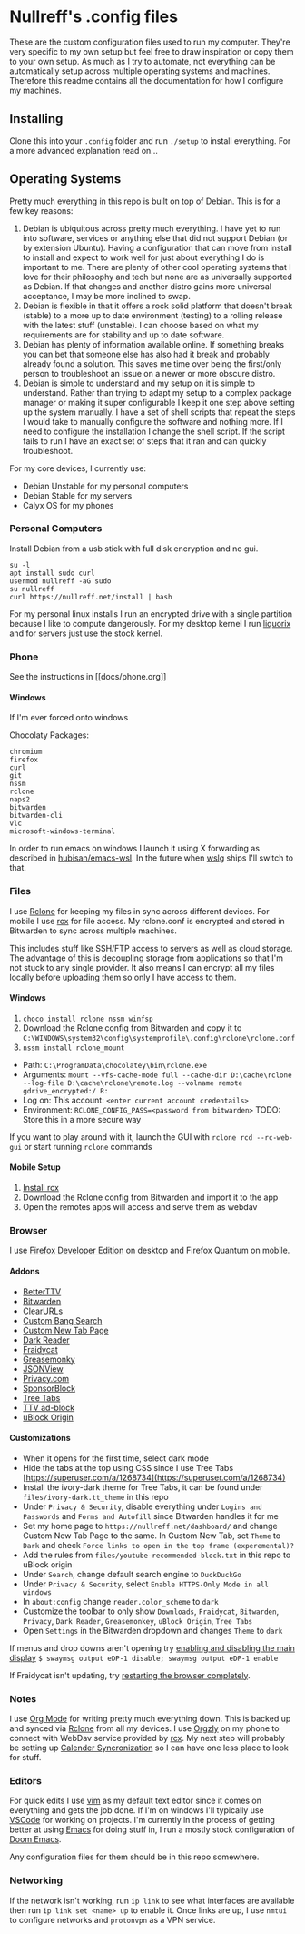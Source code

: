 Nullreff's .config files
========================

These are the custom configuration files used to run my computer.
They're very specific to my own setup but feel free to draw inspiration or copy them to your own setup.
As much as I try to automate, not everything can be automatically setup across multiple operating systems and machines.
Therefore this readme contains all the documentation for how I configure my machines.

Installing
----------

Clone this into your `.config` folder and run `./setup` to install everything.
For a more advanced explanation read on...


Operating Systems
-----------------

Pretty much everything in this repo is built on top of Debian.
This is for a few key reasons:

1. Debian is ubiquitous across pretty much everything. I have yet to run into software, services or anything else that did not support Debian (or by extension Ubuntu). Having a configuration that can move from install to install and expect to work well for just about everything I do is important to me. There are plenty of other cool operating systems that I love for their philosophy and tech but none are as universally supported as Debian. If that changes and another distro gains more universal acceptance, I may be more inclined to swap.
2. Debian is flexible in that it offers a rock solid platform that doesn't break (stable) to a more up to date environment (testing) to a rolling release with the latest stuff (unstable). I can choose based on what my requirements are for stability and up to date software.
3. Debian has plenty of information available online. If something breaks you can bet that someone else has also had it break and probably already found a solution. This saves me time over being the first/only person to troubleshoot an issue on a newer or more obscure distro.
4. Debian is simple to understand and my setup on it is simple to understand. Rather than trying to adapt my setup to a complex package manager or making it super configurable I keep it one step above setting up the system manually. I have a set of shell scripts that repeat the steps I would take to manually configure the software and nothing more. If I need to configure the installation I change the shell script. If the script fails to run I have an exact set of steps that it ran and can quickly troubleshoot.

For my core devices, I currently use:
- Debian Unstable for my personal computers
- Debian Stable for my servers
- Calyx OS for my phones


### Personal Computers

Install Debian from a usb stick with full disk encryption and no gui.

```
su -l
apt install sudo curl
usermod nullreff -aG sudo
su nullreff
curl https://nullreff.net/install | bash
```

For my personal linux installs I run an encrypted drive with a single partition because I like to compute dangerously.
For my desktop kernel I run [liquorix](http://liquorix.net/) and for servers just use the stock kernel.

### Phone

See the instructions in [[docs/phone.org]]

#### Windows

If I'm ever forced onto windows

Chocolaty Packages:
```
chromium
firefox
curl
git
nssm
rclone
naps2
bitwarden
bitwarden-cli
vlc
microsoft-windows-terminal
```

In order to run emacs on windows I launch it using X forwarding as described in [hubisan/emacs-wsl](https://github.com/hubisan/emacs-wsl).
In the future when [wslg](https://github.com/microsoft/wslg) ships I'll switch to that.

### Files

I use [Rclone](https://rclone.org/) for keeping my files in sync across different devices.
For mobile I use [rcx](https://x0b.github.io/) for file access.
My rclone.conf is encrypted and stored in Bitwarden to sync across multiple machines.

This includes stuff like SSH/FTP access to servers as well as cloud storage.
The advantage of this is decoupling storage from applications so that I'm not stuck to any single provider.
It also means I can encrypt all my files locally before uploading them so only I have access to them.

#### Windows

1. `choco install rclone nssm winfsp`
2. Download the Rclone config from Bitwarden and copy it to `C:\WINDOWS\system32\config\systemprofile\.config\rclone\rclone.conf`
3. `nssm install rclone_mount`
  * Path: `C:\ProgramData\chocolatey\bin\rclone.exe`
  * Arguments: `mount --vfs-cache-mode full --cache-dir D:\cache\rclone  --log-file D:\cache\rclone\remote.log --volname remote gdrive_encrypted:/ R:`
  * Log on: This account: `<enter current account credentails>`
  * Environment: `RCLONE_CONFIG_PASS=<password from bitwarden>` TODO: Store this in a more secure way

If you want to play around with it, launch the GUI with `rclone rcd --rc-web-gui` or start running `rclone` commands

#### Mobile Setup

1. [Install rcx](https://f-droid.org/en/packages/io.github.x0b.rcx/)
2. Download the Rclone config from Bitwarden and import it to the app
3. Open the remotes apps will access and serve them as webdav

### Browser

I use [Firefox Developer Edition](https://www.mozilla.org/en-US/firefox/developer/) on desktop and Firefox Quantum on mobile.

#### Addons

* [BetterTTV](https://addons.mozilla.org/en-US/firefox/addon/betterttv/)
* [Bitwarden](https://addons.mozilla.org/en-US/firefox/addon/bitwarden-password-manager/)
* [ClearURLs](https://addons.mozilla.org/en-US/firefox/addon/clearurls/)
* [Custom Bang Search](https://addons.mozilla.org/en-US/firefox/addon/custombangsearch/)
* [Custom New Tab Page](https://addons.mozilla.org/en-US/firefox/addon/custom-new-tab-page/)
* [Dark Reader](https://addons.mozilla.org/en-US/firefox/addon/darkreader/)
* [Fraidycat](https://addons.mozilla.org/en-US/firefox/addon/fraidycat/)
* [Greasemonky](https://addons.mozilla.org/en-US/firefox/addon/greasemonkey/)
* [JSONView](https://addons.mozilla.org/en-US/firefox/addon/jsonview/)
* [Privacy.com](https://addons.mozilla.org/en-US/firefox/addon/pay-by-privacy-com/)
* [SponsorBlock](https://addons.mozilla.org/en-US/firefox/addon/sponsorblock/)
* [Tree Tabs](https://addons.mozilla.org/en-US/firefox/addon/tree-tabs/)
* [TTV ad-block](https://addons.mozilla.org/en-US/firefox/addon/ttv-adblock/)
* [uBlock Origin](https://addons.mozilla.org/en-US/firefox/addon/ublock-origin/)

#### Customizations

* When it opens for the first time, select dark mode
* Hide the tabs at the top using CSS since I use Tree Tabs [https://superuser.com/a/1268734](https://superuser.com/a/1268734)
* Install the ivory-dark theme for Tree Tabs, it can be found under `files/ivory-dark.tt_theme` in this repo
* Under `Privacy & Security`, disable everything under `Logins and Passwords` and `Forms and Autofill` since Bitwarden handles it for me
* Set my home page to `https://nullreff.net/dashboard/` and change Custom New Tab Page to the same. In Custom New Tab, set `Theme` to `Dark` and check `Force links to open in the top frame (experemental)?`
* Add the rules from `files/youtube-recommended-block.txt` in this repo to uBlock origin
* Under `Search`, change default search engine to `DuckDuckGo`
* Under `Privacy & Security`, select `Enable HTTPS-Only Mode in all windows`
* In `about:config` change `reader.color_scheme` to `dark`
* Customize the toolbar to only show `Downloads`, `Fraidycat`, `Bitwarden`, `Privacy`, `Dark Reader`, `Greasemonkey`, `uBlock Origin`, `Tree Tabs`
* Open `Settings` in the Bitwarden dropdown and changes `Theme` to `dark`

If menus and drop downs aren't opening try [enabling and disabling the main display](https://bugzilla.mozilla.org/show_bug.cgi?id=1600584)
`$ swaymsg output eDP-1 disable; swaymsg output eDP-1 enable`

If Fraidycat isn't updating, try [restarting the browser completely](https://github.com/kickscondor/fraidycat/issues/92).

### Notes

I use [Org Mode](https://orgmode.org/) for writing pretty much everything down.
This is backed up and synced via [Rclone](https://rclone.org/) from all my devices.
I use [Orgzly](http://www.orgzly.com/) on my phone to connect with WebDav service provided by [rcx](https://x0b.github.io/).
My next step will probably be setting up [Calender Syncronization](https://orgmode.org/worg/org-tutorials/org-google-sync.html) so I can have one less place to look for stuff.

### Editors

For quick edits I use [vim](https://www.vim.org/) as my default text editor since it comes on everything and gets the job done.
If I'm on windows I'll typically use [VSCode](https://code.visualstudio.com/) for working on projects.
I'm currently in the process of getting better at using [Emacs](https://www.gnu.org/software/emacs/) for doing stuff in,
I run a mostly stock configuration of [Doom Emacs](https://github.com/hlissner/doom-emacs).

Any configuration files for them should be in this repo somewhere.

### Networking

If the network isn't working, run `ip link` to see what interfaces are available then run `ip link set <name> up` to enable it.
Once links are up, I use `nmtui` to configure networks and `protonvpn` as a VPN service.

